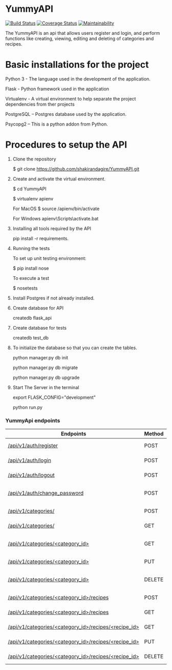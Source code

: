 # YummyAPI

[![Build Status](https://travis-ci.org/shakirandagire/YummyAPI.svg?branch=develop)](https://travis-ci.org/shakirandagire/YummyAPI) [![Coverage Status](https://coveralls.io/repos/github/shakirandagire/YummyAPI/badge.svg?branch=develop)](https://coveralls.io/github/shakirandagire/YummyAPI?branch=develop) [![Maintainability](https://api.codeclimate.com/v1/badges/377e45ff09bf8bbf1d0b/maintainability)](https://codeclimate.com/github/shakirandagire/YummyAPI/maintainability)

The YummyAPI is an api that allows users register and login, and perform functions like creating, viewing, editing and deleting of categories and recipes.

# Basic installations for the project
Python 3 - The language used in the development of the application.

Flask - Python framework used in the application

Virtualenv - A virtual environment to help separate the project dependencies from ther projects

PostgreSQL – Postgres database used by the application.

Psycopg2 – This is a python addon from Python.

# Procedures to setup the API
1. Clone the repository

    $ git clone https://github.com/shakirandagire/YummyAPI.git
    
2. Create and activate the virtual environment.

    $ cd YummyAPI
    
    $ virtualenv apienv
    
    For MacOS 
    $ source /apienv/bin/activate
    
    For Windows
    apienv\Scripts\activate.bat
    
3. Installing all tools required by the API

    pip install -r requirements.
    
4. Running the tests

    To set up unit testing environment:
    
    $ pip install nose

    To execute a test 
    
    $ nosetests

5. Install Postgres if not already installed.

6. Create database for API

   createdb flask_api

7. Create database for tests

   createdb test_db


8. To initialize the database so that you can create the tables.

    python manager.py db init
    
    python manager.py db migrate
    
    python manager.py db upgrade

9. Start The Server in the terminal

    export FLASK_CONFIG="development"
    
    python run.py
    

### YummyApi endpoints

|     Endpoints                                                 | Method| Description                  |
| --------------------------------------------------------------| ----- | ---------------------------- |
| [/api/v1/auth/register](#)	                                | POST  | Register user     
| [/api/v1/auth/login](#)	                                    | POST  | Logs in user                 |
| [/api/v1/auth/logout](#)	                                    | POST  | Logs out a user	           |
| [/api/v1/auth/change_password](#)	                            | POST  | Changes the user's password  |
| [/api/v1/categories/](#)	                                    | POST  | Posting categories           |
| [/api/v1/categories/](#)	                                    | GET   | Getting all categories       |
| [/api/v1/categories/\<category_id>](#)                        | GET   | Getting category by id       |
| [/api/v1/categories/\<category_id>](#)                        | PUT   | Editing a category           |
| [/api/v1/categories/\<category_id>](#)                        | DELETE| Getting category by id       |
| [/api/v1/categories/\<category_id>/recipes](#)                | POST  | Posting a recipe             |
| [/api/v1/categories/\<category_id>/recipes](#)                | GET   | Getting all recipes          |
| [/api/v1/categories/\<category_id>/recipes/\<recipe_id>](#)   | GET   | Getting recipe by id         |
| [/api/v1/categories/\<category_id>/recipes/\<recipe_id>](#)   | PUT   | Editing recipes              |
| [/api/v1/categories/\<category_id>/recipes/\<recipe_id>](#)   | DELETE| Deleting recipes             |

